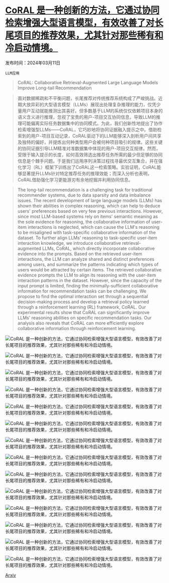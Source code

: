 # [CoRAL 是一种创新的方法，它通过协同检索增强大型语言模型，有效改善了对长尾项目的推荐效果，尤其针对那些稀有和冷启动情境。](https://arxiv.org/abs/2403.06447)

发布时间：2024年03月11日

`LLM应用`

> CoRAL: Collaborative Retrieval-Augmented Large Language Models Improve Long-tail Recommendation

> 面对数据稀疏和不平衡问题，长尾推荐对传统推荐系统构成了严峻挑战。近期大放异彩的大型语言模型（LLMs）展现出处理复杂推理的能力，仅凭少量用户互动就能推测出其喜好。但多数基于LLM的系统仅仅依赖项目本身的语义含义进行推理，忽视了宝贵的用户-项目交互协同信息，导致LLM的推理可能偏离实际任务数据集中的协同模式。为此，我们创新性地提出了协作检索增强型LLMs——CoRAL，它巧妙地将协同证据融入提示之中。借助检索到的用户-项目互动记录，CoRAL驱动下的LLM能够深入剖析用户间共享及独特的偏好，并提炼出何种类型用户会被何种项目吸引的规律。这些关键的协同证据引导LLM精准对准数据集中体现的用户-项目交互规律。然而，受限于输入提示的长度，如何高效筛选出推荐任务所需的最少但足够的协同信息是个棘手问题。于是我们运用序列决策过程找寻最优交互集合，并在强化学习（RL）框架下训练出了CoRAL这一检索策略。实验证明，CoRAL能够显著提升LLMs针对特定推荐任务的推理效能；而深入分析也表明，CoRAL借助强化学习更能游刃有余地挖掘并利用协同信息。

> The long-tail recommendation is a challenging task for traditional recommender systems, due to data sparsity and data imbalance issues. The recent development of large language models (LLMs) has shown their abilities in complex reasoning, which can help to deduce users' preferences based on very few previous interactions. However, since most LLM-based systems rely on items' semantic meaning as the sole evidence for reasoning, the collaborative information of user-item interactions is neglected, which can cause the LLM's reasoning to be misaligned with task-specific collaborative information of the dataset. To further align LLMs' reasoning to task-specific user-item interaction knowledge, we introduce collaborative retrieval-augmented LLMs, CoRAL, which directly incorporate collaborative evidence into the prompts. Based on the retrieved user-item interactions, the LLM can analyze shared and distinct preferences among users, and summarize the patterns indicating which types of users would be attracted by certain items. The retrieved collaborative evidence prompts the LLM to align its reasoning with the user-item interaction patterns in the dataset. However, since the capacity of the input prompt is limited, finding the minimally-sufficient collaborative information for recommendation tasks can be challenging. We propose to find the optimal interaction set through a sequential decision-making process and develop a retrieval policy learned through a reinforcement learning (RL) framework, CoRAL. Our experimental results show that CoRAL can significantly improve LLMs' reasoning abilities on specific recommendation tasks. Our analysis also reveals that CoRAL can more efficiently explore collaborative information through reinforcement learning.

![CoRAL 是一种创新的方法，它通过协同检索增强大型语言模型，有效改善了对长尾项目的推荐效果，尤其针对那些稀有和冷启动情境。](../../../paper_images/2403.06447/x1.png)

![CoRAL 是一种创新的方法，它通过协同检索增强大型语言模型，有效改善了对长尾项目的推荐效果，尤其针对那些稀有和冷启动情境。](../../../paper_images/2403.06447/x2.png)

![CoRAL 是一种创新的方法，它通过协同检索增强大型语言模型，有效改善了对长尾项目的推荐效果，尤其针对那些稀有和冷启动情境。](../../../paper_images/2403.06447/x3.png)

![CoRAL 是一种创新的方法，它通过协同检索增强大型语言模型，有效改善了对长尾项目的推荐效果，尤其针对那些稀有和冷启动情境。](../../../paper_images/2403.06447/x4.png)

![CoRAL 是一种创新的方法，它通过协同检索增强大型语言模型，有效改善了对长尾项目的推荐效果，尤其针对那些稀有和冷启动情境。](../../../paper_images/2403.06447/x5.png)

![CoRAL 是一种创新的方法，它通过协同检索增强大型语言模型，有效改善了对长尾项目的推荐效果，尤其针对那些稀有和冷启动情境。](../../../paper_images/2403.06447/x6.png)

![CoRAL 是一种创新的方法，它通过协同检索增强大型语言模型，有效改善了对长尾项目的推荐效果，尤其针对那些稀有和冷启动情境。](../../../paper_images/2403.06447/x7.png)

![CoRAL 是一种创新的方法，它通过协同检索增强大型语言模型，有效改善了对长尾项目的推荐效果，尤其针对那些稀有和冷启动情境。](../../../paper_images/2403.06447/x8.png)

![CoRAL 是一种创新的方法，它通过协同检索增强大型语言模型，有效改善了对长尾项目的推荐效果，尤其针对那些稀有和冷启动情境。](../../../paper_images/2403.06447/x9.png)

![CoRAL 是一种创新的方法，它通过协同检索增强大型语言模型，有效改善了对长尾项目的推荐效果，尤其针对那些稀有和冷启动情境。](../../../paper_images/2403.06447/x10.png)

![CoRAL 是一种创新的方法，它通过协同检索增强大型语言模型，有效改善了对长尾项目的推荐效果，尤其针对那些稀有和冷启动情境。](../../../paper_images/2403.06447/x11.png)

![CoRAL 是一种创新的方法，它通过协同检索增强大型语言模型，有效改善了对长尾项目的推荐效果，尤其针对那些稀有和冷启动情境。](../../../paper_images/2403.06447/x12.png)

![CoRAL 是一种创新的方法，它通过协同检索增强大型语言模型，有效改善了对长尾项目的推荐效果，尤其针对那些稀有和冷启动情境。](../../../paper_images/2403.06447/x13.png)

![CoRAL 是一种创新的方法，它通过协同检索增强大型语言模型，有效改善了对长尾项目的推荐效果，尤其针对那些稀有和冷启动情境。](../../../paper_images/2403.06447/x14.png)

[Arxiv](https://arxiv.org/abs/2403.06447)